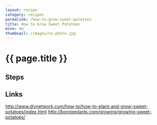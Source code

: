 ```yaml
---
layout: recipe
category: recipes
permalink: /how-to-grow-sweet-potatoes
title: How to Grow Sweet Potatoes
mine: no
thumbnail: /images/no-photo.jpg
---
```


{{ page.title }}
================

Steps
------

Links
-----
http://www.diynetwork.com/how-to/how-to-plant-and-grow-sweet-potatoes/index.html
http://bonnieplants.com/growing/growing-sweet-potatoes/